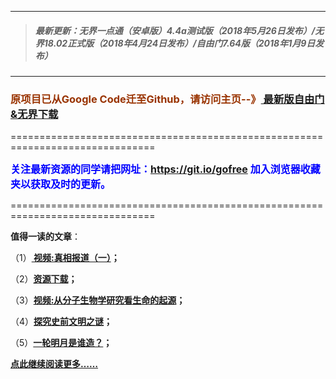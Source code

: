 ***
>##### 最新更新：无界一点通（安卓版）4.4a测试版（2018年5月26日发布）/无界18.02正式版（2018年4月24日发布）/自由门7.64版（2018年1月9日发布）
***

<h3><font color="#993300"> 原项目已从Google Code迁至Github，请访问主页--》<a href="https://github.com/sglfree/freesky/wiki/%E8%87%AA%E7%94%B1%E9%97%A8%E6%9C%80%E6%96%B0%E7%89%88%E4%B8%8B%E8%BD%BD-%E6%97%A0%E7%95%8C%E6%B5%8F%E8%A7%88%E6%9C%80%E6%96%B0%E6%AD%A3%E5%BC%8F%E7%89%88%E4%B8%8B%E8%BD%BD-%E7%BF%BB%E5%A2%99%E8%BD%AF%E4%BB%B6%E4%B8%8B%E8%BD%BD" target="_blank"> 最新版自由门&无界下载</a></font></h3>
<p>===============================================================================</p>
<font color="blue" size="3"><strong>关注最新资源的同学请把网址：<font color="#993300"><a href="https://git.io/gofree" target="_blank">https://git.io/gofree</a> </font>加入浏览器收藏夹以获取及时的更新。</strong></font>
<p>===============================================================================</p>
<p><strong>值得一读的文章</strong>：</p>
<p>（1）<strong><a href="http://t.cn/R11q9Ud" target="_blank"> 视频:真相报道（一）</a>；</strong></p>
<p>（2）<strong><a href="http://t.cn/R11G1e7" target="_blank">资源下载</a>；</strong></p>
<p>（3）<strong><a href="http://t.cn/R11qlPg" target="_blank">视频:从分子生物学研究看生命的起源</a>；</strong></p>
<p>（4）<strong><a href="http://t.cn/R1u8JJQ" target="_blank">探究史前文明之谜</a>；</strong></p>
<p>（5）<strong><a href="http://t.cn/R1u8SjH" target="_blank">一轮明月是谁造？</a>；</strong></p>
<p><strong><a href="http://t.cn/R1QbCpy" target="_blank">点此继续阅读更多……</a></strong></p>

